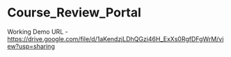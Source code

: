 # Course_Review_Portal

Working Demo URL - https://drive.google.com/file/d/1aKendzjLDhQGzi46H_ExXs0RgfDFgWrM/view?usp=sharing
